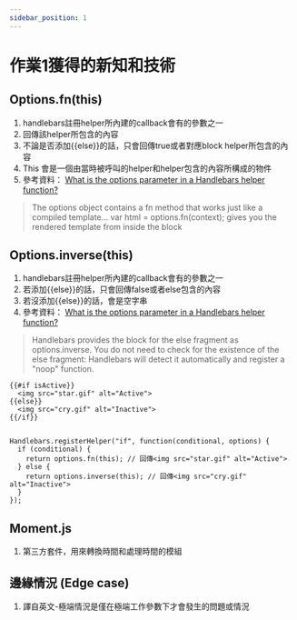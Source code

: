 ```yaml
---
sidebar_position: 1
---
```


# 作業1獲得的新知和技術


## Options.fn(this) 
1. handlebars註冊helper所內建的callback會有的參數之一
2. 回傳該helper所包含的內容
3. 不論是否添加{{else}}的話，只會回傳true或者對應block helper所包含的內容
4. This 會是一個由當時被呼叫的helper和helper包含的內容所構成的物件
5. 參考資料：
[What is the options parameter in a Handlebars helper function?](https://stackoverflow.com/questions/8853396/logical-operator-in-a-handlebars-js-if-conditional)
> The options object contains a fn method that works just like a compiled template... var html = options.fn(context); gives you the rendered template from inside the block

## Options.inverse(this) 
1. handlebars註冊helper所內建的callback會有的參數之一
2. 若添加{{else}}的話，只會回傳false或者else包含的內容
3. 若沒添加{{else}}的話，會是空字串
4. 參考資料：
[What is the options parameter in a Handlebars helper function?](https://handlebarsjs.com/guide/block-helpers.html#basic-blocks)
> Handlebars provides the block for the else fragment as options.inverse. You do not need to check for the existence of the else fragment: Handlebars will detect it automatically and register a "noop" function.
```
{{#if isActive}}
  <img src="star.gif" alt="Active">
{{else}}
  <img src="cry.gif" alt="Inactive">
{{/if}}


Handlebars.registerHelper("if", function(conditional, options) {
  if (conditional) {
    return options.fn(this); // 回傳<img src="star.gif" alt="Active">
  } else {
    return options.inverse(this); // 回傳<img src="cry.gif" alt="Inactive">
  }
});
```



## Moment.js
1. 第三方套件，用來轉換時間和處理時間的模組


## 邊緣情況 (Edge case)
1. 譯自英文-極端情況是僅在極端工作參數下才會發生的問題或情況